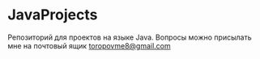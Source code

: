 # JavaProjects
Репозиторий для проектов на языке Java.
Вопросы можно присылать мне на почтовый ящик toropovme8@gmail.com